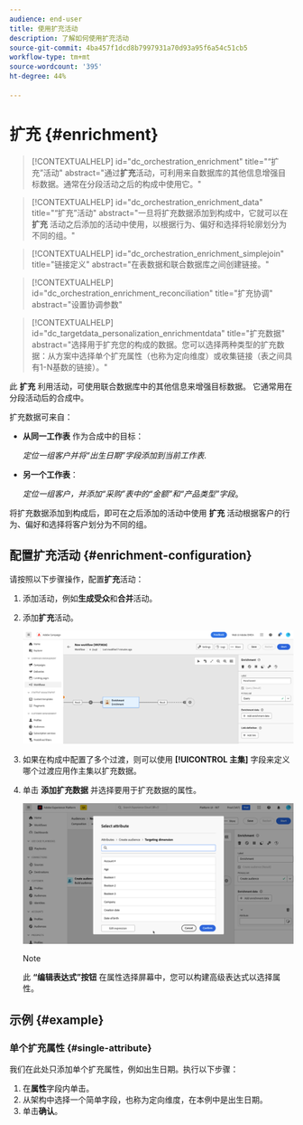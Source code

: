 ```yaml
---
audience: end-user
title: 使用扩充活动
description: 了解如何使用扩充活动
source-git-commit: 4ba457f1dcd8b7997931a70d93a95f6a54c51cb5
workflow-type: tm+mt
source-wordcount: '395'
ht-degree: 44%

---
```



# 扩充 {#enrichment}

>[!CONTEXTUALHELP]
>id="dc_orchestration_enrichment"
>title="“扩充”活动"
>abstract="通过&#x200B;**扩充**&#x200B;活动，可利用来自数据库的其他信息增强目标数据。通常在分段活动之后的构成中使用它。"

>[!CONTEXTUALHELP]
>id="dc_orchestration_enrichment_data"
>title="“扩充”活动"
>abstract="一旦将扩充数据添加到构成中，它就可以在 **扩充** 活动之后添加的活动中使用，以根据行为、偏好和选择将轮廓划分为不同的组。"

>[!CONTEXTUALHELP]
>id="dc_orchestration_enrichment_simplejoin"
>title="链接定义"
>abstract="在表数据和联合数据库之间创建链接。"

>[!CONTEXTUALHELP]
>id="dc_orchestration_enrichment_reconciliation"
>title="扩充协调"
>abstract="设置协调参数"

>[!CONTEXTUALHELP]
>id="dc_targetdata_personalization_enrichmentdata"
>title="扩充数据"
>abstract="选择用于扩充您的构成的数据。您可以选择两种类型的扩充数据：从方案中选择单个扩充属性（也称为定向维度）或收集链接（表之间具有1-N基数的链接）。"

此 **扩充** 利用活动，可使用联合数据库中的其他信息来增强目标数据。 它通常用在分段活动后的合成中。

扩充数据可来自：

* **从同一工作表** 作为合成中的目标：

  *定位一组客户并将“出生日期”字段添加到当前工作表*.

* **另一个工作表**：

  *定位一组客户，并添加“采购”表中的“金额”和“产品类型”字段*。

将扩充数据添加到构成后，即可在之后添加的活动中使用 **扩充** 活动根据客户的行为、偏好和选择将客户划分为不同的组。

<!--For instance, you can add to the working table information related to customers' purchases and use this data to personalize emails with their latest purchase or the amount spent on these purchases.-->

## 配置扩充活动 {#enrichment-configuration}

请按照以下步骤操作，配置&#x200B;**扩充**&#x200B;活动：

1. 添加活动，例如&#x200B;**生成受众**&#x200B;和&#x200B;**合并**&#x200B;活动。
1. 添加&#x200B;**扩充**&#x200B;活动。

   ![](../assets/enrichment.png)

1. 如果在构成中配置了多个过渡，则可以使用 **[!UICONTROL 主集]** 字段来定义哪个过渡应用作主集以扩充数据。

1. 单击 **添加扩充数据** 并选择要用于扩充数据的属性。

   ![](../assets/enrichment-add.png)

   >[!NOTE]
   >
   >此 **“编辑表达式”按钮** 在属性选择屏幕中，您可以构建高级表达式以选择属性。

<!--PAS VU SUR INSTANCE: You can select two types of enrichment data: a single enrichment attribute from the target dimension, or a collection link. Each of these types is detailed in the examples below:

    * [Single enrichment attribute](#single-attribute)
    * [Collection lnk](#collection-link)-->

## 示例 {#example}

### 单个扩充属性 {#single-attribute}

我们在此处只添加单个扩充属性，例如出生日期。执行以下步骤：

1. 在&#x200B;**属性**&#x200B;字段内单击。
1. 从架构中选择一个简单字段，也称为定向维度，在本例中是出生日期。
1. 单击&#x200B;**确认**。

<!--### Collection link {#collection-link}

In this more complex use case, we will select a collection link which is a link with a 1-N cardinality between tables. Let's retrieve the three latest purchases that are less than 100$. For this you need to define:

* an enrichment attribute: the **Total amount** field
* the number of lines to retrieve: 3
* a filter: filter out items that are greater than 100$
* a sorting: descendant sorting on the **Order date** field. 

#### Add the attribute {#add-attribute}

This is where you select the collection link to use as enrichment data.

1. Click inside the **Attribute** field.
1. Click **Display advanced attributes**.
1. Select the **Total amount** field from the **Purchases** table. 

#### Define the collection settings{#collection-settings}

Then, define how the data is collected and the number of records to retrieve.

1. Select **Collect data** in the **Select how the data is collected** drop-down.
1. Type "3" in the **Lines to retrieve (Columns to create)** field. 

If you want, for example, to get the average amount of purchases for a customer, select **Aggregated data** instead, and select **Average** in the **Aggregate function** drop-down.

#### Define the filters{#collection-filters}

Here, we define the maximum value for the enrichment attribute. We filter out items that are greater than 100$. [Learn how to work with the query modeler](../../query/query-modeler-overview.md)

1. Click **Edit filters**.
1. Add the two following filters: **Total amount** exists AND **Total amount** is less than 100. The first one filters NULL values as they would appear as the greatest value.
1. Click **Confirm**.

#### Define the sorting{#collection-sorting}

We now need to apply sorting in order to retrieve the three **latest** purchases.

1. Activate the **Enable sorting** option.
1. Click inside the **Attribute** field.
1. Select the **Order date** field.
1. Click **Confirm**. 
1. Select **Descending** from the **Sort** drop-down.-->
